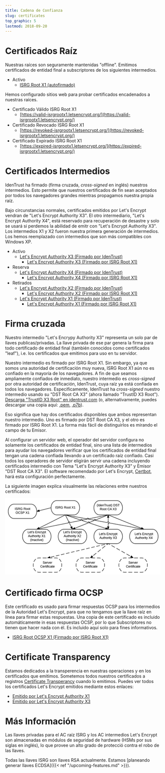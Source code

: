 ```yaml
---
title: Cadena de Confianza
slug: certificates
top_graphic: 5
lastmod: 2018-09-20
---
```


# Certificados Raíz

Nuestras raíces son seguramente mantenidas "offline". Emitimos certificados de entidad final a subscriptores de los siguientes intermedios.

* Activo
  * [ISRG Root X1 (autofirmado)](/certs/isrgrootx1.pem.txt)

Hemos configurado sitios web para probar certificados encadenados a nuestras raíces.

* Certificado Válido ISRG Root X1
  * [https://valid-isrgrootx1.letsencrypt.org/](https://valid-isrgrootx1.letsencrypt.org/)
* Certificado Revocado ISRG Root X1
  * [https://revoked-isrgrootx1.letsencrypt.org/](https://revoked-isrgrootx1.letsencrypt.org/)
* Certificado Expirado ISRG Root X1 
  * [https://expired-isrgrootx1.letsencrypt.org/](https://expired-isrgrootx1.letsencrypt.org/)

# Certificados Intermedios

IdenTrust ha firmado (firma cruzada, *cross-signed* en inglés) nuestros intermedios. Esto permite que nuestros certificados de fin sean aceptados por todos los navegadores grandes mientras propagamos nuestra propia raíz.

Bajo circunstancias normales, certificados emitidos por Let's Encrypt vendran de "Let's Encrypt Authority X3". El otro intermediario, "Let's Encrypt Authority X4", está reservado para recuperación de desastre y solo se usará si perdemos la abilidad de emitr con "Let's Encrypt Authority X3". Los intermedios X1 y X2 fueron nuestra primera generación de intermedios. Los hemos reemplazado con intermedios que son más compatibles con Windows XP.

* Activo
  * [Let's Encrypt Authority X3 (Firmado por IdenTrust)](/certs/lets-encrypt-x3-cross-signed.pem.txt)
    * [Let's Encrypt Authority X3 (Firmado por ISRG Root X1)](/certs/letsencryptauthorityx3.pem.txt)
* Reserva
  * [Let's Encrypt Authority X4 (Firmado por IdenTrust)](/certs/lets-encrypt-x4-cross-signed.pem.txt)
    * [Let's Encrypt Authority X4 (Firmado por ISRG Root X1)](/certs/letsencryptauthorityx4.pem.txt)
* Retirados
  * [Let's Encrypt Authority X2 (Firmado por IdenTrust)](/certs/lets-encrypt-x2-cross-signed.pem.txt)
    * [Let's Encrypt Authority X2 (Firmado por ISRG Root X1)](/certs/letsencryptauthorityx2.pem.txt)
  * [Let's Encrypt Authority X1 (Firmado por IdenTrust)](/certs/lets-encrypt-x1-cross-signed.pem.txt)
    * [Let's Encrypt Authority X1 (Firmado por ISRG Root X1)](/certs/letsencryptauthorityx1.pem.txt)

# Firma cruzada

Nuestro intermedio "Let's Encrypy Authority X3" representa un solo par de llaves publicas/privadas.
La llave privada de ese par genera la firma para todo certificado de entidad final (también conocidos
como certificados "leaf"), i.e. los certificados que emitimos para uso en tu servidor.

Nuestro intermedio es firmado por ISRG Root X1. Sin embargo, ya que somos una autoridad de certificación
muy nueva, ISRG Root X1 aún no es confiado en la mayoría de los navegadores.
A fin de que seamos ampliamente confiados de inmediato, nuestro intermedio es *cross-signed* por otra autoridad
de certificación, IdenTrust, cuya raíz ya está confiada en todos los navegadores.
Especificamente, IdenTrust ha *cross-signed* nuestro intermedio usando su "DST Root CA X3" (ahora llamado "TrustID X3 Root"). [Descarga "TrustID X3 Root" en identrust.com](https://www.identrust.com/support/downloads) (o, alternativamente, puedes descargar una copia aquí: [.pem](https://letsencrypt.org/certs/trustid-x3-root.pem.txt), [.p7b](https://letsencrypt.org/certs/trustid-x3-root.p7b)).

Eso significa que hay dos certificados disponibles que ambos representan nuestro
intermedio. Uno es firmado por DST Root CA X3, y el otro es firmado por ISRG Root X1.
La forma más fácil de distinguirlos es mirando el campo de tu Emisor.

Al configurar un servidor web, el operador del servidor configura no solamente
los certificados de entidad final, sino una lista de intermedios para ayudar los navegadores
verificar que los certificados de entidad final tengan una cadena confiada llevando a un
certificado raíz confiado. Casi todos los operadores de servidor eligirán servir
una cadena incluyendo certificados intermedio con Tema "Let's Encrypt Authority X3" y Emisor "DST Root CA X3".
El software recomendado por Let's Encrypt, [Certbot](https://certbot.org), hará esta
configuración perfectamente.

La siguiente imagen explica visualmente las relaciones entre nuestros certificados:

<img src="/certs/isrg-keys.png" alt="ISRG Key relationship diagram">

# Certificado firma OCSP

Este certificado es usado para firmar respuestas OCSP para los intermedios de la Autoridad
Let's Encrypt, para que no tengamos que la llave raíz en línea para firmar estas
respuestas. Una copia de este certificado es incluido automáticamente in esas
respuestas OCSP, por lo que Subscriptores no tienen que hacer nada con él. Es incluido aquí
solo para fines informativos.

* [ISRG Root OCSP X1 (Firmado por ISRG Root X1)](/certs/isrg-root-ocsp-x1.pem.txt)

# Certificate Transparency

Estamos dedicados a la transperencia en nuestras operaciones y en los certificados que emitimos.
Sometemos todos nuestros certificados a registros [Certificate Transperancy](https://www.certificate-transparency.org/)
cuando lo emitimos. Puedes ver todos los certificados Let's Encrypt emitidos mediante estos enlaces:

* [Emitido por Let's Encrypt Authority X1](https://crt.sh/?Identity=%25&iCAID=7395)
* [Emitido por Let's Encrypt Authority X3](https://crt.sh/?Identity=%25&iCAID=16418)

# Más Información

Las llaves privadas para el AC raíz ISRG y los AC intermedios Let's Encrypt son almacenadas en módulos de seguridad de hardware (HSMs por sus siglas en inglés), lo que provee un alto grado de protecció contra el robo de las llaves.

Todas las llaves ISRG son llaves RSA actualmente. Estamos [planeando generar llaves ECDSA]({{< ref "/upcoming-features.md" >}}).
